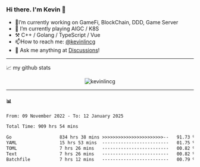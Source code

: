 ### Hi there. I'm Kevin 👋

- 🔭I’m currently working on GameFi, BlockChain, DDD, Game Server
- 🌱 I’m currently playing AIGC / K8S
-   :hammer_and_pick: C++ / Golang / TypeScript / Vue
- 📫How to reach me: [@kevinlincg](https://twitter.com/kevinlincg) 
-   :thought_balloon: Ask me anything at [Discussions](https://github.com/kevinlincg/kevinlincg/issues/new)!

---

📈 my github stats

<p align="center"> <img src="https://github-readme-stats-ouuan.vercel.app/api?username=kevinlincg&theme=dark&show_icons=true&count_private=true" alt="kevinlincg" />

---

#### :bar_chart: 

<!--START_SECTION:waka-->

```txt
From: 09 November 2022 - To: 12 January 2025

Total Time: 909 hrs 54 mins

Go                  834 hrs 38 mins >>>>>>>>>>>>>>>>>>>>>>>--   91.73 %
YAML                15 hrs 53 mins  -------------------------   01.75 %
TOML                7 hrs 26 mins   -------------------------   00.82 %
Text                7 hrs 26 mins   -------------------------   00.82 %
Batchfile           7 hrs 12 mins   -------------------------   00.79 %
```

<!--END_SECTION:waka-->
